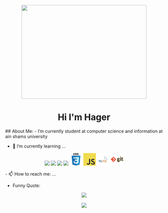 <p align="center">
<img src="https://media.giphy.com/media/L1R1tvI9svkIWwpVYr/giphy.gif" width="400" height="300" />
</p>
<h1 align="center"> Hi I'm Hager   </h1>
## About Me:                                                                   
- I’m currently student at computer science and information at ain shams university

- 🌱 I’m currently learning ...

<p align="center">
<div align="center">
  
<img height="40" src="https://media.giphy.com/media/kH1DBkPNyZPOk0BxrM/giphy.gif">
<img height="40" src="https://media.giphy.com/media/XAxylRMCdpbEWUAvr8/giphy.gif">
<img height="40" src="https://media.giphy.com/media/LMt9638dO8dftAjtco/giphy.gif">
<code><img height="40" src="https://www.thecodecrypt.com/javascript-2"></code>
<code><img height="40" src="https://raw.githubusercontent.com/github/explore/80688e429a7d4ef2fca1e82350fe8e3517d3494d/topics/css/css.png"></code>  
<code><img height="40" src="https://raw.githubusercontent.com/github/explore/80688e429a7d4ef2fca1e82350fe8e3517d3494d/topics/javascript/javascript.png"></code>  
<code><img height="40" src="https://raw.githubusercontent.com/github/explore/80688e429a7d4ef2fca1e82350fe8e3517d3494d/topics/mysql/mysql.png"></code>
<code><img height="40" src="https://raw.githubusercontent.com/github/explore/80688e429a7d4ef2fca1e82350fe8e3517d3494d/topics/git/git.png"></code> 

</div>
</p>
- 📫 How to reach me: ...

- Funny Quote: 
  

<p align="center">
<img src="https://github-readme-stats.vercel.app/api?username=hagerkhaledabdelmonem&show_icons=true&theme=dracula">
</p>
<p align="center">
<img src="https://github-readme-stats.vercel.app/api/top-langs/?username=hagerkhaledabdelmonem&count_private=true&theme=dracula">
</p>


